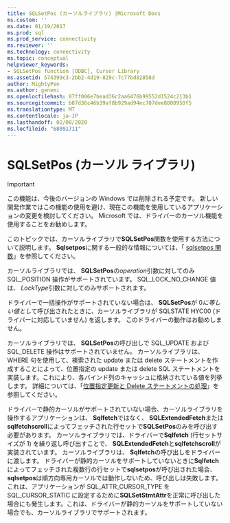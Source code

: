 ```yaml
---
title: SQLSetPos (カーソルライブラリ) |Microsoft Docs
ms.custom: ''
ms.date: 01/19/2017
ms.prod: sql
ms.prod_service: connectivity
ms.reviewer: ''
ms.technology: connectivity
ms.topic: conceptual
helpviewer_keywords:
- SQLSetPos function [ODBC], Cursor Library
ms.assetid: 574399c3-2bb2-4d19-829c-7c77bd82858d
author: MightyPen
ms.author: genemi
ms.openlocfilehash: 87ff006e7bead36c2aa6476b99552d1524c213b1
ms.sourcegitcommit: b87d36c46b39af8b929ad94ec707dee8800950f5
ms.translationtype: MT
ms.contentlocale: ja-JP
ms.lasthandoff: 02/08/2020
ms.locfileid: "68091711"
---
```

# <a name="sqlsetpos-cursor-library"></a>SQLSetPos (カーソル ライブラリ)
> [!IMPORTANT]  
>  この機能は、今後のバージョンの Windows では削除される予定です。 新しい開発作業ではこの機能の使用を避け、現在この機能を使用しているアプリケーションの変更を検討してください。 Microsoft では、ドライバーのカーソル機能を使用することをお勧めします。  
  
 このトピックでは、カーソルライブラリで**SQLSetPos**関数を使用する方法について説明します。 **Sqlsetpos**に関する一般的な情報については、「 [sqlsetpos 関数](../../../odbc/reference/syntax/sqlsetpos-function.md)」を参照してください。  
  
 カーソルライブラリでは、 **SQLSetPos**の*operation*引数に対してのみ SQL_POSITION 操作がサポートされています。 SQL_LOCK_NO_CHANGE 値は、 *LockType*引数に対してのみサポートされます。  
  
 ドライバーで一括操作がサポートされていない場合は、 **SQLSetPos**が 0*に等しい値とし*て呼び出されたときに、カーソルライブラリが SQLSTATE HYC00 (ドライバーに対応していません) を返します。 このドライバーの動作はお勧めしません。  
  
 カーソルライブラリでは、 **SQLSetPos**の呼び出しで SQL_UPDATE および SQL_DELETE 操作はサポートされていません。 カーソルライブラリは、WHERE 句を使用して、検索された update または delete ステートメントを作成することによって、位置指定の update または delete SQL ステートメントを実装します。これにより、各バインド列のキャッシュに格納されている値を列挙します。 詳細については、「[位置指定更新と Delete ステートメントの処理](../../../odbc/reference/appendixes/processing-positioned-update-and-delete-statements.md)」を参照してください。  
  
 ドライバーで静的カーソルがサポートされていない場合、カーソルライブラリを操作するアプリケーションは、 **Sqlfetch**ではなく、 **SQLExtendedFetch**または**sqlfetchscroll**によってフェッチされた行セットで**SQLSetPos**のみを呼び出す必要があります。 カーソルライブラリでは、ドライバーで**Sqlfetch** (行セットサイズが 1) を繰り返し呼び出すことで、 **SQLExtendedFetch**と**sqlfetchscroll**が実装されています。 カーソルライブラリは、 **Sqlfetch**の呼び出しをドライバーに渡します。 ドライバーが静的カーソルをサポートしていないときに**Sqlfetch**によってフェッチされた複数行の行セットで**sqlsetpos**が呼び出された場合、 **sqlsetpos**は順方向専用カーソルでは動作しないため、呼び出しは失敗します。 これは、アプリケーションが SQL_ATTR_CURSOR_TYPE を SQL_CURSOR_STATIC に設定するために**SQLSetStmtAttr**を正常に呼び出した場合にも発生します。これは、ドライバーが静的カーソルをサポートしていない場合でも、カーソルライブラリでサポートされます。

